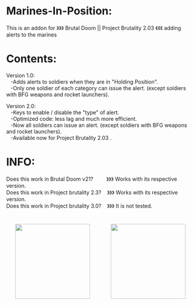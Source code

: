 # Marines-In-Position:
This is an addon for 》》》 Brutal Doom || Project Brutality 2.03 《《《 adding alerts to the marines <br>

# Contents:
Version 1.0:<br>
 ‍ ‍ ‍ ‍-Adds alerts to soldiers when they are in "Holding Position".<br>
 ‍ ‍ ‍ ‍-Only one soldier of each category can issue the alert. (except soldiers with BFG weapons and rocket launchers).<br>

Version 2.0:<br>
 ‍ ‍ ‍ ‍-Keys to enable / disable the "type" of alert.<br>
 ‍ ‍ ‍ ‍-Optimized code: less lag and much more efficient.<br>
 ‍ ‍ ‍ ‍-Now all soldiers can issue an alert. (except soldiers with BFG weapons and rocket launchers).<br>
 ‍ ‍ ‍ ‍-Available now for Project Brutality 2.03 .<br>

# INFO:

Does this work in Brutal Doom v21? ‍ ‍ ‍ ‍ ‍ ‍ ‍ ‍ ‍》》》 ‍Works with its respective version. <br>
Does this work in Project brutality 2.3?  ‍ ‍ ‍ 》》》 ‍Works with its respective version. <br>
Does this work in Project brutality 3.0?  ‍ ‍ ‍ 》》》 ‍It is not tested.
#

<div align="center">
<img src="https://user-images.githubusercontent.com/78381898/109348909-c09ec900-783a-11eb-8ad5-bf5dad9f3b5d.png" wight="200" height="200" />
⠀⠀⠀⠀⠀<img src="https://user-images.githubusercontent.com/78381898/109349341-68b49200-783b-11eb-846a-07873b3ccf33.jpg" wight="200" height="200" />
</div>

# ⠀
